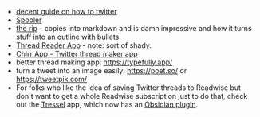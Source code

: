 
* [decent guide on how to twitter](https://tasshin.com/blog/a-guide-to-twitter/)
* [Spooler](https://tinysubversions.com/spooler/) 
* [the rip](https://the.rip) - copies into markdown and is damn impressive and how it turns stuff into an outline with bullets. 
* [Thread Reader App](https://threadreaderapp.com/) - note: sort of shady. 
* [Chirr App - Twitter thread maker app](https://getchirrapp.com/)
* better thread making app: https://typefully.app/
* turn a tweet into an image easily: https://poet.so/ or https://tweetpik.com/ 
* For folks who like the idea of saving Twitter threads to Readwise but don't want to get a whole Readwise subscription just to do that, check out the [Tressel](https://www.tressel.xyz/) app, which now has an [Obsidian plugin](https://github.com/aseem-thakar/obsidian-tressel/). 


